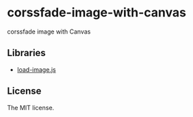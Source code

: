 # corssfade-image-with-canvas

corssfade image with Canvas

## Libraries

- [load-image.js](https://github.com/sasaplus1-prototype/load-image.js)

## License

The MIT license.

